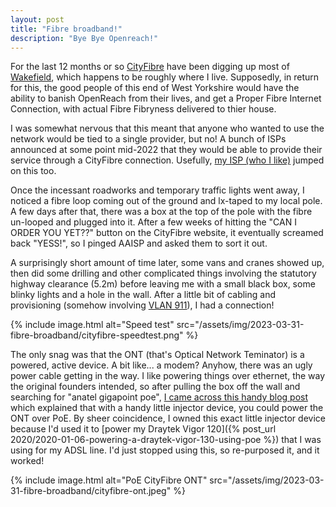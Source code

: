 ```yaml
---
layout: post
title: "Fibre broadband!"
description: "Bye Bye Openreach!"
---
```


For the last 12 months or so [CityFibre](https://cityfibre.com/) have been digging up most of [Wakefield](https://cityfibre.com/news/wakefield-set-for-full-fibre-boost-as-cityfibre-begins-27m-rollout), which happens to be roughly where I live. Supposedly, in return for this, the good people of this end of West Yorkshire would have the ability to banish OpenReach from their lives, and get a Proper Fibre Internet Connection, with actual Fibre Fibryness delivered to thier house.

I was somewhat nervous that this meant that anyone who wanted to use the network would be tied to a single provider, but no! A bunch of ISPs announced at some point mid-2022 that they would be able to provide their service through a CityFibre connection. Usefully, [my ISP (who I like)](https://www.aa.net.uk/etc/news/aa-to-introduce-cityfibre-backhauled-services/) jumped on this too.

Once the incessant roadworks and temporary traffic lights went away, I noticed a fibre loop coming out of the ground and lx-taped to my local pole. A few days after that, there was a box at the top of the pole with the fibre un-looped and plugged into it. After a few weeks of hitting the "CAN I ORDER YOU YET??" button on the CityFibre website, it eventually screamed back "YESS!", so I pinged AAISP and asked them to sort it out.

A surprisingly short amount of time later, some vans and cranes showed up, then did some drilling and other complicated things involving the statutory highway clearance (5.2m) before leaving me with a small black box, some blinky lights and a hole in the wall. After a little bit of cabling and provisioning (somehow involving [VLAN 911](https://support.aa.net.uk/General_Router_Settings#CityFibre_FTTP)), I had a connection!

{% include image.html alt="Speed test" src="/assets/img/2023-03-31-fibre-broadband/cityfibre-speedtest.png" %}

The only snag was that the ONT (that's Optical Network Teminator) is a powered, active device. A bit like... a modem? Anyhow, there was an ugly power cable getting in the way. I like powering things over ethernet, the way the original founders intended, so after pulling the box off the wall and searching for "anatel gigapoint poe", [I came across this handy blog post](https://web.archive.org/web/20230331170834/https://andrewbesford.com/powering-a-calix-801g-v2-gigapoint-via-power-over-ethernet-poe-ae6e00da236d?gi=7cd73463deda) which explained that with a handy little injector device, you could power the ONT over PoE. By sheer coincidence, I owned this exact little injector device because I'd used it to [power my Draytek Vigor 120]({% post_url 2020/2020-01-06-powering-a-draytek-vigor-130-using-poe %}) that I was using for my ADSL line. I'd just stopped using this, so re-purposed it, and it worked!

{% include image.html alt="PoE CityFibre ONT" src="/assets/img/2023-03-31-fibre-broadband/cityfibre-ont.jpeg" %}
